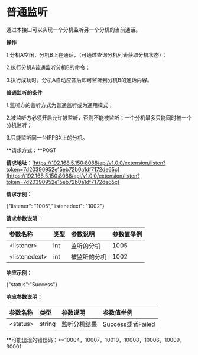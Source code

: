 # 普通监听

通过本接口可以实现一个分机监听另一个分机的当前通话。

**操作**

1.分机A空闲，分机B正在通话，（可通过查询分机列表获取分机状态）；

2.执行分机A普通监听分机B的命令；

3.执行成功时，分机A自动应答后即可监听到分机B的通话内容。

**普通监听的条件**

1.监听方的监听方式为普通监听或为通用模式；

2.被监听方必须开启允许被监听，否则不能被监听；一个分机最多只能同时被一个分机监听；

3.只能监听同一台IPPBX上的分机。

**请求方式：**POST

**请求地址：**[https://192.168.5.150:8088/api/v1.0.0/extension/listen?token=7d20390952e15eb72b0a1df7172de65c](https://192.168.5.150:8088/api/v1.0.0/extension/listen?token=7d20390952e15eb72b0a1df7172de65c)

**请求示例：**

{"listener": "1005","listenedext": "1002"}

**请求参数说明：**

| 参数名称 | 类型 | 参数说明 | 参数值举例 |
| :--- | :--- | :--- | :--- |
| &lt;listener&gt; | int | 监听的分机 | 1005 |
| &lt;listenedext&gt; | int | 被监听的分机 | 1002 |

**响应示例：**

{"status":"Success"}

**响应参数说明：**

| 参数名称 | 类型 | 参数说明 | 参数值举例 |
| :--- | :--- | :--- | :--- |
| &lt;status&gt; | string | 监听分机结果 | Success或者Failed |

**可能出现的错误码：**10004，10007，10010，10008，10006，10009，30001

